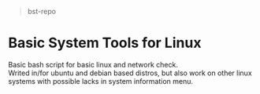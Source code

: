 > bst-repo

# Basic System Tools for Linux

Basic bash script for basic linux and network check.  
Writed in/for ubuntu and debian based distros, but also work on other linux systems with possible lacks in system information menu.
